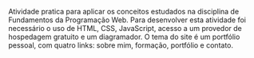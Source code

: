Atividade pratica para aplicar os conceitos estudados na disciplina de Fundamentos da Programação Web. 
Para desenvolver esta atividade foi necessário o uso de HTML, CSS, JavaScript, acesso a um provedor de hospedagem gratuito e um diagramador. 
O tema do site é um portfólio pessoal, com quatro links: sobre mim, formação, portfólio e contato.
